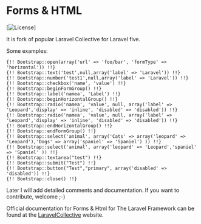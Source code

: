 # Forms & HTML

[![License](https://poser.pugx.org/leaphly/cart-bundle/license.svg)]
	
It is fork of popular Laravel Collective for Laravel five.

Some examples:
```
{!! Bootstrap::open(array('url' => 'foo/bar', 'formType' => 'horizontal')) !!}
{!! Bootstrap::text('test',null,array('label' => 'Laravel')) !!}
{!! Bootstrap::number('test1',null,array('label' => 'Laravel')) !!}
{!! Bootstrap::checkbox('name', 'value') !!}
{!! Bootstrap::beginFormGroup() !!}
{!! Bootstrap::label('namea', 'Label') !!}
{!! Bootstrap::beginHorizontalGroup() !!}
{!! Bootstrap::radio('namea', 'value', null, array('label' => 'Leopard','display' => 'inline', 'disabled' => 'disabled')) !!}
{!! Bootstrap::radio('namea', 'value', null, array('label' => 'Leopard','display' => 'inline', 'disabled' => 'disabled')) !!}
{!! Bootstrap::endHorizontalGroup() !!}
{!! Bootstrap::endFormGroup() !!}
{!! Bootstrap::select('animal', array('Cats' => array('leopard' => 'Leopard'),'Dogs' => array('spaniel' => 'Spaniel') )) !!}
{!! Bootstrap::select('animal', array('leopard' => 'Leopard','spaniel' => 'Spaniel' )) !!}
{!! Bootstrap::textarea("test") !!}
{!! Bootstrap::submit("Test") !!}
{!! Bootstrap::button("Test","primary", array('disabled' => 'disabled')) !!}
{!! Bootstrap::close() !!}
```
Later I will add detailed comments and documentation.
If you want to contribute, welcome ;-)

Official documentation for Forms & Html for The Laravel Framework can be found at the [LaravelCollective](http://laravelcollective.com) website.

